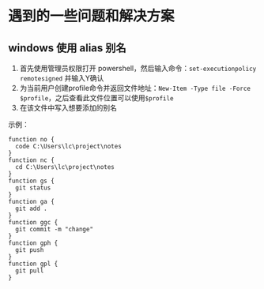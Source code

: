 # 遇到的一些问题和解决方案
## windows 使用 alias 别名
1. 首先使用管理员权限打开 powershell，然后输入命令：`set-executionpolicy remotesigned` 并输入Y确认
2. 为当前用户创建profile命令并返回文件地址：`New-Item -Type file -Force $profile`，之后查看此文件位置可以使用`$profile`
3. 在该文件中写入想要添加的别名

示例：
```
function no {
  code C:\Users\lc\project\notes
}
function nc {
  cd C:\Users\lc\project\notes
}
function gs {
  git status
}
function ga {
  git add .
}
function ggc {
  git commit -m "change"
}
function gph {
  git push
}
function gpl {
  git pull
}
```
